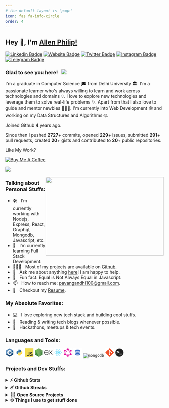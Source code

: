 ```yaml
---
# the default layout is 'page'
icon: fas fa-info-circle
order: 4
---
```


## Hey 👋, I'm [Allen Philip!](https://github.com/allenphilip93/)

[![Linkedin Badge](https://img.shields.io/badge/-LinkedIn-0e76a8?style=flat-square&logo=Linkedin&logoColor=white)](https://linkedin.com/in/allenphilip93)
[![Website Badge](https://img.shields.io/badge/Website-3b5998?style=flat-square&logo=google-chrome&logoColor=white)](https://allenphilip93.github.io/)
[![Twitter Badge](https://img.shields.io/badge/-Twitter-00acee?style=flat-square&logo=Twitter&logoColor=white)](https://twitter.com/allenphilip93)
[![Instagram Badge](https://img.shields.io/badge/-Instagram-e4405f?style=flat-square&logo=Instagram&logoColor=white)](https://instagram.com/allenphilip93/)
[![Telegram Badge](https://img.shields.io/badge/-Telegram-0088cc?style=flat-square&logo=Telegram&logoColor=white)](https://t.me/allenphilip93)

### Glad to see you here! &nbsp; ![](https://visitor-badge.glitch.me/badge?page_id=allenphilip93.allenphilip93&style=flat-square&color=0088cc)

I'm a graduate in Computer Science 🎓 from Delhi University 🏛. I'm a passionate learner who's always willing to learn and work across technologies and domains 💡. I love to explore new technologies and leverage them to solve real-life problems ✨. Apart from that I also love to guide and mentor newbies 👨🏻‍💻. I'm currently into Web Development 🕸️ and working on my Data Structures and Algorithms 🤓.

Joined Github **4** years ago.

Since then I pushed **2727**+ commits, opened **229**+ issues, submitted **291**+ pull requests, created **20**+ gists and contributed to **20**+ public repositories.

Like My Work?

<a href="https://www.buymeacoffee.com/allenphilip93" target="_blank"><img src="https://cdn.buymeacoffee.com/buttons/v2/default-yellow.png" alt="Buy Me A Coffee" height="60px" width="217px" ></a>

[![](https://gitwar.herokuapp.com/badge?username=allenphilip93&label=Gitwar%20Profile%20Score&style=for-the-badge&color=0088cc)](https://gitwar.herokuapp.com/)

<img align="right" height="250" width="375" alt="" src="https://raw.githubusercontent.com/iampavangandhi/iampavangandhi/master/gifs/coder.gif" />

### Talking about Personal Stuffs:

- 🛠 &nbsp; I’m currently working with Nodejs, Express, React, <br /> Graphql, Mongodb, Javascript, etc.
- 🚀 &nbsp; I’m currently learning Full Stack Development.
- 👨🏻‍💻 &nbsp; Most of my projects are available on [Github](https://github.com/allenphilip93).
- 💬 &nbsp; Ask me about anything [here](https://github.com/allenphilip93/allenphilip93/issues/2)! I am happy to help.
- 👾 &nbsp; Fun fact: Equal is Not Always Equal in Javascript.
- 📫 &nbsp; How to reach me: pavangandhi100@gmail.com.
- 📝 &nbsp; Checkout my [Resume](https://github.com/allenphilip93/allenphilip93/blob/master/resume.pdf).

### My Absolute Favorites:

- 💻 &nbsp; I love exploring new tech stack and building cool stuffs.
- 📰 &nbsp; Reading & writing tech blogs whenever possible.
- 🍕 &nbsp; Hackathons, meetups & tech events.

### Languages and Tools:

<code><img height="27" src="https://raw.githubusercontent.com/github/explore/80688e429a7d4ef2fca1e82350fe8e3517d3494d/topics/cpp/cpp.png" alt="cpp"></code>
<code><img height="27" src="https://raw.githubusercontent.com/github/explore/80688e429a7d4ef2fca1e82350fe8e3517d3494d/topics/python/python.png" alt="python"></code>
<code><img height="27" src="https://raw.githubusercontent.com/github/explore/80688e429a7d4ef2fca1e82350fe8e3517d3494d/topics/javascript/javascript.png" alt="javascript"></code>
<code><img height="27" src="https://raw.githubusercontent.com/github/explore/80688e429a7d4ef2fca1e82350fe8e3517d3494d/topics/nodejs/nodejs.png" alt="nodejs"></code>
<code><img height="27" src="https://raw.githubusercontent.com/devicons/devicon/master/icons/express/express-original.svg" alt="expressjs"></code>
<code><img height="27" src="https://raw.githubusercontent.com/github/explore/80688e429a7d4ef2fca1e82350fe8e3517d3494d/topics/react/react.png" alt="react"></code>
<code><img height="27" src="https://raw.githubusercontent.com/github/explore/80688e429a7d4ef2fca1e82350fe8e3517d3494d/topics/graphql/graphql.png" alt="graphql"></code>
<code><img height="27" src="https://raw.githubusercontent.com/github/explore/80688e429a7d4ef2fca1e82350fe8e3517d3494d/topics/sql/sql.png" alt="sql"></code>
<code><img height="27" src="https://encrypted-tbn0.gstatic.com/images?q=tbn%3AANd9GcSTTzPAw-55ssm1Im594xYZ9eRQu2JylrkYLg&usqp=CAU" alt="mongodb"></code>
<code><img height="27" src="https://raw.githubusercontent.com/devicons/devicon/master/icons/git/git-original.svg" alt="git"></code>
<code><img height="27" src="https://raw.githubusercontent.com/github/explore/80688e429a7d4ef2fca1e82350fe8e3517d3494d/topics/terminal/terminal.png" alt="terminal"></code>

<!--
<code><img height="25" src="https://raw.githubusercontent.com/github/explore/80688e429a7d4ef2fca1e82350fe8e3517d3494d/topics/sass/sass.png" alt="sass"></code>
-->

### Projects and Dev Stuffs:

<details>	
  <summary><b>⚡ Github Stats</b></summary>

  <br />
  <img height="180em" src="https://github-readme-stats.vercel.app/api?username=allenphilip93&show_icons=true&hide_border=true&&count_private=true&include_all_commits=true" />
  <img height="180em" src="https://github-readme-stats.vercel.app/api/top-langs/?username=allenphilip93&exclude_repo=KNN-Image-Classification&show_icons=true&hide_border=true&layout=compact&langs_count=8"/>
</details>

<details>	
  <summary><b>☄️ Github Streaks</b></summary>

  <br />
  <img height="180em" src="https://github-readme-streak-stats.herokuapp.com/?user=allenphilip93&hide_border=true" />
</details>

<details>
  <summary><b>🧑‍🚀 Open Source Projects</b></summary>

  <br />
  <table>
    <thead align="center">
      <tr border: none;>
        <td><b>💻 Projects</b></td>
        <td><b>🌟 Stars</b></td>
        <td><b>🍴 Forks</b></td>
        <td><b>🐛 Issues</b></td>
        <td><b>🔔 Pull Requests</b></td>
        <td><b>👨‍💻 Language</b></td>
      </tr>
    </thead>
    <tbody>
      <tr>
	      <td><a href="https://github.com/allenphilip93/Gitwar"><b>🚀 Gitwar</b></a></td>
        <td><img alt="Stars" src="https://img.shields.io/github/stars/allenphilip93/Gitwar?style=flat-square&labelColor=343b41"/></td>
        <td><img alt="Forks" src="https://img.shields.io/github/forks/allenphilip93/Gitwar?style=flat-square&labelColor=343b41"/></td>
        <td><img alt="Issues" src="https://img.shields.io/github/issues/allenphilip93/Gitwar?style=flat-square"/></td>
        <td><img alt="Pull Requests" src="https://img.shields.io/github/issues-pr/allenphilip93/Gitwar?style=flat-square"/></td>
        <td><img alt="Language" src="https://img.shields.io/github/languages/top/allenphilip93/Gitwar?style=flat-square"/></td>
      </tr>
      <tr>
	      <td><a href="https://github.com/allenphilip93/TradeByte"><b>💸 TradeByte</b></a></td>
        <td><img alt="Stars" src="https://img.shields.io/github/stars/allenphilip93/TradeByte?style=flat-square&labelColor=343b41"/></td>
        <td><img alt="Forks" src="https://img.shields.io/github/forks/allenphilip93/TradeByte?style=flat-square&labelColor=343b41"/></td>
        <td><img alt="Issues" src="https://img.shields.io/github/issues/allenphilip93/TradeByte?style=flat-square"/></td>
        <td><img alt="Pull Requests" src="https://img.shields.io/github/issues-pr/allenphilip93/TradeByte?style=flat-square"/></td>
        <td><img alt="Language" src="https://img.shields.io/github/languages/top/allenphilip93/TradeByte?label=javascript&style=flat-square"/></td>
      </tr>
      <tr>
	      <td><a href="https://github.com/allenphilip93/TheNodeCourse"><b>👨🏻‍💻 TheNodeCourse</b></a></td>
        <td><img alt="Stars" src="https://img.shields.io/github/stars/allenphilip93/TheNodeCourse?style=flat-square&labelColor=343b41"/></td>
        <td><img alt="Forks" src="https://img.shields.io/github/forks/allenphilip93/TheNodeCourse?style=flat-square&labelColor=343b41"/></td>
        <td><img alt="Issues" src="https://img.shields.io/github/issues/allenphilip93/TheNodeCourse?style=flat-square"/></td>
        <td><img alt="Pull Requests" src="https://img.shields.io/github/issues-pr/allenphilip93/TheNodeCourse?style=flat-square"/></td>
        <td><img alt="Language" src="https://img.shields.io/github/languages/top/allenphilip93/TheNodeCourse?style=flat-square"/></td> 
      </tr>
      <tr>
	      <td><a href="https://github.com/allenphilip93/allenphilip93"><b>🤓 allenphilip93</b></a></td>
        <td><img alt="Stars" src="https://img.shields.io/github/stars/allenphilip93/allenphilip93?style=flat-square&labelColor=343b41"/></td>
        <td><img alt="Forks" src="https://img.shields.io/github/forks/allenphilip93/allenphilip93?style=flat-square&labelColor=343b41"/></td>
        <td><img alt="Issues" src="https://img.shields.io/github/issues/allenphilip93/allenphilip93?style=flat-square"/></td>
        <td><img alt="Pull Requests" src="https://img.shields.io/github/issues-pr/allenphilip93/allenphilip93?style=flat-square"/></td>
        <td><img alt="Language" src="https://img.shields.io/badge/markdown-100%25-blue?style=flat-square"/></td> 
      </tr>
    </tbody>
  </table>
  <br />
</details>
 
<details>	
  <br />
  <summary><b>⚙️ Things I use to get stuff done</b></summary>
  	<ul>
  	    <li><b>OS:</b> Ubuntu 20.04</li>
	    <li><b>Laptop: </b> HP Elitebook (i5)</li>
  	    <li><b>Browser: </b> Firefox Web Browser</li>
	    <li><b>Terminal: </b> ZSH: Oh My Zsh (PowerLevel10k)</li>
	    <li><b>Code Editor:</b> VSCode - The best editor out there.</li>
	    <li><b>To Stay Updated:</b> Dev.to, Medium, Linkedin and Twitter.</li>
	    <br />
	⚛️ Checkout My VSCode Configrations <a href="https://gist.github.com/allenphilip93/039b1dc5a7cdcb007ab3691814d53130">Here</a>.
	</ul>	
</details>

#

